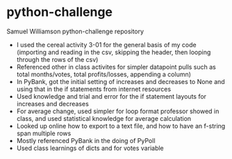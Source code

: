 # python-challenge
Samuel Williamson python-challenge repository
- I used the cereal activity 3-01 for the general basis of my code (importing and reading in the csv, skipping the header, then looping through the rows of the csv)
- Referenced other in class activites for simpler datapoint pulls such as total months/votes, total profits/losses, appending a column)
- In PyBank, got the initial setting of increases and decreases to None and using that in the if statements from internet resources
- Used knowledge and trial and error for the if statement layouts for increases and decreases
- For average change, used simpler for loop format professor showed in class, and used statistical knowledge for average calculation
- Looked up online how to export to a text file, and how to have an f-string span multiple rows
- Mostly referenced PyBank in the doing of PyPoll
- Used class learnings of dicts and for votes variable
